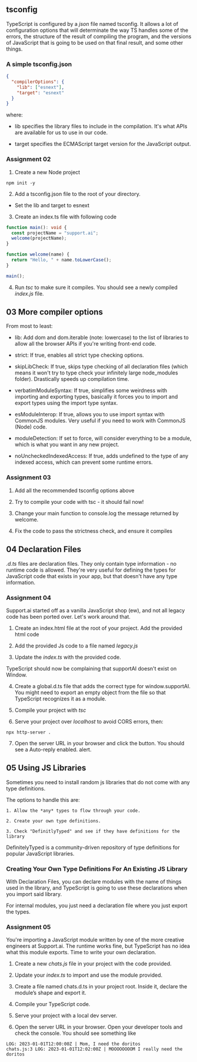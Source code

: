 ## tsconfig

TypeScript is configured by a *json* file named tsconfig. It allows
a lot of configuration options that will determinate the way TS
handles some of the errors, the structure of the result of
compiling the program, and the versions of JavaScript that is going
to be used on that final result, and some other things.

### A simple tsconfig.json

```json
{
  "compilerOptions": {
    "lib": ["esnext"],
    "target": "esnext"
  }
}
```
where:

 * lib specifies the library files to include in the compilation.
 It's what APIs are available for us to use in our code.

 * target specifies the ECMAScript target version for the JavaScript output.

### Assignment 02

1. Create a new Node project
```
npm init -y
```

2. Add a tsconfig.json file to the root of your directory.

 * Set the lib and target to esnext

3. Create an index.ts file with following code

```TypeScript
function main(): void {
  const projectName = "support.ai";
  welcome(projectName);
}

function welcome(name) {
  return "Hello, " + name.toLowerCase();
}

main();
```

4. Run *tsc* to make sure it compiles. You should see a newly compiled *index.js* file.

## 03 More compiler options

From most to least:

 * lib: Add dom and dom.iterable (note: lowercase) to the list of libraries to allow all the browser APIs if you're writing front-end code.

 * strict: If true, enables all strict type checking options.

 * skipLibCheck: If true, skips type checking of all declaration files (which means it won't try to type check your infinitely large node_modules folder). Drastically speeds up compilation time.

 * verbatimModuleSyntax: If true, simplifies some weirdness with importing and exporting types, basically it forces you to import and export types using the import type syntax.

 * esModuleInterop: If true, allows you to use import syntax with CommonJS modules. Very useful if you need to work with CommonJS (Node) code.

 * moduleDetection: If set to force, will consider everything to be a module, which is what you want in any new project.

 * noUncheckedIndexedAccess: If true, adds undefined to the type of any indexed access, which can prevent some runtime errors.

### Assignment 03

1. Add all the recommended tsconfig options above

2. Try to compile your code with tsc - it should fail now!

3. Change your main function to console.log the message returned by welcome.

4. Fix the code to pass the strictness check, and ensure it compiles


## 04 Declaration Files

*.d.ts* files are declaration files. They only contain type information - no runtime code is allowed. They're very useful for defining the types for JavaScript code that exists in your app, but that doesn't have any type information.

### Assignment 04

Support.ai started off as a vanilla JavaScript shop (ew), and not all legacy code has been ported over. Let's work around that.

1. Create an index.html file at the root of your project. Add the provided html code

2. Add the provided Js code to a file named *legacy.js*

3. Update the *index.ts* with the provided code.

TypeScript should now be complaining that supportAI doesn't exist on Window.

4. Create a global.d.ts file that adds the correct type for window.supportAI. You might need to export an empty object from the file so that TypeScript recognizes it as a module.

5. Compile your project with *tsc*

6. Serve your project over *localhost* to avoid CORS errors, then:

```
npx http-server .
```

7. Open the server URL in your browser and click the button. You should see a Auto-reply enabled. alert.

## 05 Using JS Libraries

Sometimes you need to install random js libraries that do not come with any type definitions.

The options to handle this are:

    1. Allow the *any* types to flow through your code.

    2. Create your own type definitions.

    3. Check "DefinitlyTyped" and see if they have definitions for the library

DefinitelyTyped is a community-driven repository of type definitions for popular JavaScript libraries.

### Creating Your Own Type Definitions For An Existing JS Library

With Declaration Files, you can declare modules with the name of things used in the library, and TypeScript is going to use these declarations when you import said library.

For internal modules, you just need a declaration file where you just export the types.

### Assignment 05

You're importing a JavaScript module written by one of the more creative engineers at Support.ai.
The runtime works fine, but TypeScript has no idea what this module exports.
Time to write your own declaration.

1. Create a new *chats.js* file in your project with the code provided.

2. Update your *index.ts* to import and use the module provided.

3. Create a file named chats.d.ts in your project root.
Inside it, declare the module’s shape and export it.

4. Compile your TypeScript code.

5. Serve your project with a local dev server.

6. Open the server URL in your browser.
Open your developer tools and check the console.
You should see something like

```
LOG: 2023-01-01T12:00:00Z | Mom, I need the doritos
chats.js:3 LOG: 2023-01-01T12:02:00Z | MOOOOOOOOM I really need the doritos
```

